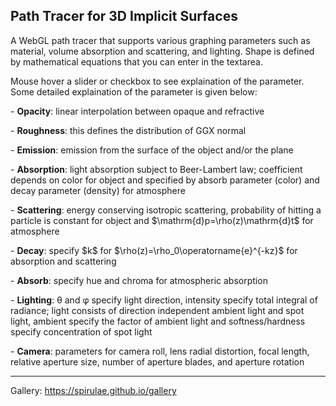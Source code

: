 <h2>Path Tracer for 3D Implicit Surfaces</h2>

<p>A WebGL path tracer that supports various graphing parameters such as material, volume absorption and scattering, and lighting. Shape is defined by mathematical equations that you can enter in the textarea.</p>

<p>Mouse hover a slider or checkbox to see explaination of the parameter. Some detailed explaination of the parameter is given below:</p>

<p>- <b>Opacity</b>: linear interpolation between opaque and refractive</p>

<p>- <b>Roughness</b>: this defines the distribution of GGX normal</p>

<p>- <b>Emission</b>: emission from the surface of the object and/or the plane</p>

<p>- <b>Absorption</b>: light absorption subject to Beer-Lambert law; coefficient depends on color for object and specified by absorb parameter (color) and decay parameter (density) for atmosphere</p>

<p>- <b>Scattering</b>: energy conserving isotropic scattering, probability of hitting a particle is constant for object and $\mathrm{d}p=\rho(z)\mathrm{d}t$ for atmosphere</p>

<p>- <b>Decay</b>: specify $k$ for $\rho(z)=\rho_0\operatorname{e}^{-kz}$ for absorption and scattering</p>

<p>- <b>Absorb</b>: specify hue and chroma for atmospheric absorption</p>

<p>- <b>Lighting</b>: θ and φ specify light direction, intensity specify total integral of radiance; light consists of direction independent ambient light and spot light, ambient specify the factor of ambient light and softness/hardness specify concentration of spot light</p>

<p>- <b>Camera</b>: parameters for camera roll, lens radial distortion, focal length, relative aperture size, number of aperture blades, and aperture rotation</p>

<p><hr/></p>

<p>Gallery: <a href="https://spirulae.github.io/gallery">https://spirulae.github.io/gallery</a></p>
